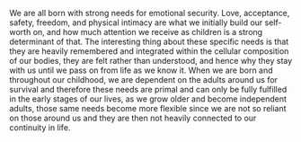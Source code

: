 We are all born with strong needs for emotional security. Love, acceptance, safety, freedom, 
and physical intimacy are what we initially build our self-worth on, and how much attention 
we receive as children is a strong determinant of that. The interesting thing 
about these specific needs is that they are heavily remembered and integrated 
within the cellular composition of our bodies, they are felt rather than understood, 
and hence why they stay with us until we pass on from life as we know it. When 
we are born and throughout our childhood, we are dependent on the adults around us 
for survival and therefore these needs are primal and can only be fully fulfilled in the early 
stages of our lives, as we grow older and become independent adults, those same needs become
more flexible since we are not so reliant on those around us and they are then not heavily connected to our continuity in life.